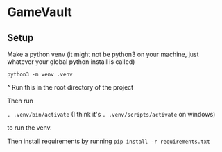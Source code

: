 # GameVault

## Setup

Make a python venv (it might not be python3 on your machine, just whatever your global python install is called)

`python3 -m venv .venv`

^ Run this in the root directory of the project

Then run

`. .venv/bin/activate` (I think it's `. .venv/scripts/activate` on windows)

to run the venv.

Then install requirements by running 
`pip install -r requirements.txt`